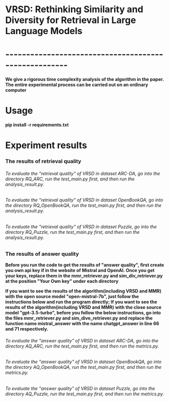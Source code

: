 # VRSD: Rethinking Similarity and Diversity for Retrieval in Large Language Models

# -----------------------------------------------------

**We give a rigorous time complexity analysis of the algorithm in the paper. The entire experimental process can be carried out on an ordinary computer**

# Usage
**pip install -r requirements.txt**

# Experiment results

### The results of retrieval quality

###### To evaluate the "retrieval quality" of VRSD in dataset ARC-DA, go into the directory RQ_ARC, run the test_main.py first, and then run the analysis_result.py.

###### To evaluate the "retrieval quality" of VRSD in dataset OpenBookQA, go into the directory RQ_OpenBookQA, run the test_main.py first, and then run the analysis_result.py.

###### To evaluate the "retrieval quality" of VRSD in dataset Puzzle, go into the directory RQ_Puzzle, run the test_main.py first, and then run the analysis_result.py.

### The results of answer quality

**Before you run the code to get the results of "answer quality", first create you own api key if in the website of Mistral and OpenAI. Once you get your keys, replace them in the mmr_retriever.py and sim_div_retriever.py at the position "Your Own key" under each directory**

**If you want to see the results of the algorithm(including VRSD and MMR) with the open source model "open-mistral-7b", just follow the instructions below and run the program directly; If you want to see the results of the algorithm(including VRSD and MMR) with the close source model "gpt-3.5-turbo", before you follow the below instructions, go into the files mmr_retriever.py and sim_dive_retriever.py and replace the function name mistral_answer with the name chatgpt_answer in line 66 and 71 respectively.**

###### To evaluate the "answer quality" of VRSD in dataset ARC-DA, go into the directory AQ_ARC, run the test_main.py first, and then run the metrics.py.

###### To evaluate the "answer quality" of VRSD in dataset OpenBookQA, go into the directory AQ_OpenBookQA, run the test_main.py first, and then run the metrics.py.

###### To evaluate the "answer quality" of VRSD in dataset Puzzle, go into the directory AQ_Puzzle, run the test_main.py first, and then run the metrics.py.
